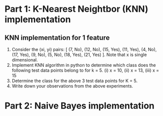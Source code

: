 # Part 1: K-Nearest Neightbor (KNN) implementation

## KNN implementation for 1 feature
1. Consider the (xi, yi) pairs: [ (7, No), (12, No), (15, Yes), (11, Yes), (4, No), (17, Yes), (9, No), (5, No), (18, Yes), (21, Yes) ]. Note that x is single dimensional.
2. Implement KNN algorithm in python to determine which class does the following test data points belong to for k = 5. (i) x = 10, (ii) x = 13, (iii) x = 15
3. Determine the class for the above 3 test data points for K = 5.
4. Write down your observations from the above experiments.

# Part 2: Naive Bayes implementation
